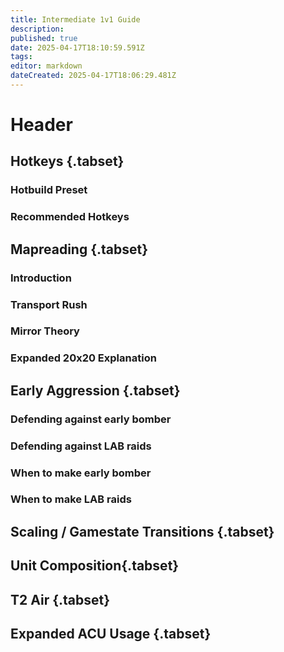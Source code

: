 ```yaml
---
title: Intermediate 1v1 Guide
description: 
published: true
date: 2025-04-17T18:10:59.591Z
tags: 
editor: markdown
dateCreated: 2025-04-17T18:06:29.481Z
---
```


# Header


## Hotkeys {.tabset}
### Hotbuild Preset
### Recommended Hotkeys

## Mapreading {.tabset}
### Introduction 
### Transport Rush
### Mirror Theory 
### Expanded 20x20 Explanation

## Early Aggression {.tabset}
### Defending against early bomber 
### Defending against LAB raids
### When to make early bomber
### When to make LAB raids

## Scaling / Gamestate Transitions {.tabset}
## Unit Composition{.tabset}
## T2 Air {.tabset}
## Expanded ACU Usage {.tabset}